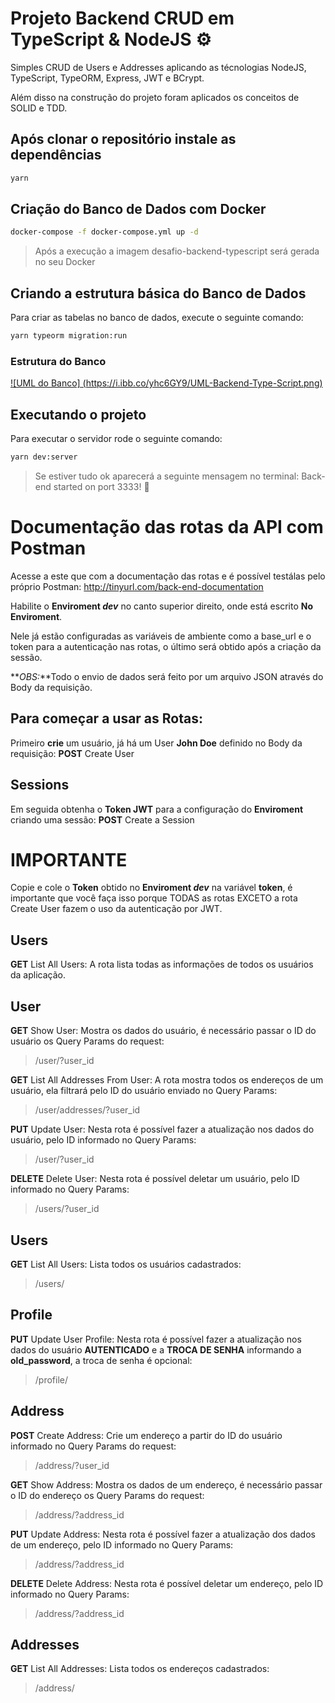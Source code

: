 # Projeto Backend CRUD em TypeScript & NodeJS ⚙

Simples CRUD de Users e Addresses aplicando as técnologias NodeJS, TypeScript, TypeORM, Express, JWT e BCrypt.

Além disso na construção do projeto foram aplicados os conceitos de SOLID e TDD.

## Após clonar o repositório instale as dependências

```bash
yarn
```

## Criação do Banco de Dados com Docker

```bash
docker-compose -f docker-compose.yml up -d
```

> Após a execução a imagem desafio-backend-typescript será gerada no seu Docker

## Criando a estrutura básica do Banco de Dados

Para criar as tabelas no banco de dados, execute o seguinte comando:

```bash
yarn typeorm migration:run
```

### Estrutura do Banco

[![UML do Banco] (https://i.ibb.co/yhc6GY9/UML-Backend-Type-Script.png)](https://ibb.co/3f9pGM3)

## Executando o projeto

Para executar o servidor rode o seguinte comando:

```bash
yarn dev:server
```

> Se estiver tudo ok aparecerá a seguinte mensagem no terminal: Back-end started on port 3333! 🚀

# Documentação das rotas da API com Postman

Acesse a este que com a documentação das rotas e é possível testálas pelo próprio Postman: http://tinyurl.com/back-end-documentation

Habilite o **Enviroment _dev_** no canto superior direito, onde está escrito **No Enviroment**.

Nele já estão configuradas as variáveis de ambiente como a base_url e o token para a autenticação nas rotas, o último será obtido após a criação da sessão.

**_OBS:_**Todo o envio de dados será feito por um arquivo JSON através do Body da requisição.

## Para começar a usar as Rotas:

Primeiro **crie** um usuário, já há um User **John Doe** definido no Body da requisição:
**POST** Create User

## Sessions

Em seguida obtenha o **Token JWT** para a configuração do **Enviroment** criando uma sessão:
**POST** Create a Session

# IMPORTANTE

Copie e cole o **Token** obtido no **Enviroment _dev_** na variável **token**, é importante que você faça isso porque TODAS as rotas EXCETO a rota Create User fazem o uso da autenticação por JWT.

## Users

**GET** List All Users:
A rota lista todas as informações de todos os usuários da aplicação.

## User

**GET** Show User:
Mostra os dados do usuário, é necessário passar o ID do usuário os Query Params do request:

> /user/?user_id

**GET** List All Addresses From User:
A rota mostra todos os endereços de um usuário, ela filtrará pelo ID do usuário enviado no Query Params:

> /user/addresses/?user_id

**PUT** Update User:
Nesta rota é possível fazer a atualização nos dados do usuário, pelo ID informado no Query Params:

> /user/?user_id

**DELETE** Delete User:
Nesta rota é possível deletar um usuário, pelo ID informado no Query Params:

> /users/?user_id

## Users

**GET** List All Users:
Lista todos os usuários cadastrados:

> /users/

## Profile

**PUT** Update User Profile:
Nesta rota é possível fazer a atualização nos dados do usuário **AUTENTICADO** e a **TROCA DE SENHA** informando a **old_password**, a troca de senha é opcional:

> /profile/

## Address

**POST** Create Address:
Crie um endereço a partir do ID do usuário informado no Query Params do request:

> /address/?user_id

**GET** Show Address:
Mostra os dados de um endereço, é necessário passar o ID do endereço os Query Params do request:

> /address/?address_id

**PUT** Update Address:
Nesta rota é possível fazer a atualização dos dados de um endereço, pelo ID informado no Query Params:

> /address/?address_id

**DELETE** Delete Address:
Nesta rota é possível deletar um endereço, pelo ID informado no Query Params:

> /address/?address_id

## Addresses

**GET** List All Addresses:
Lista todos os endereços cadastrados:

> /address/
